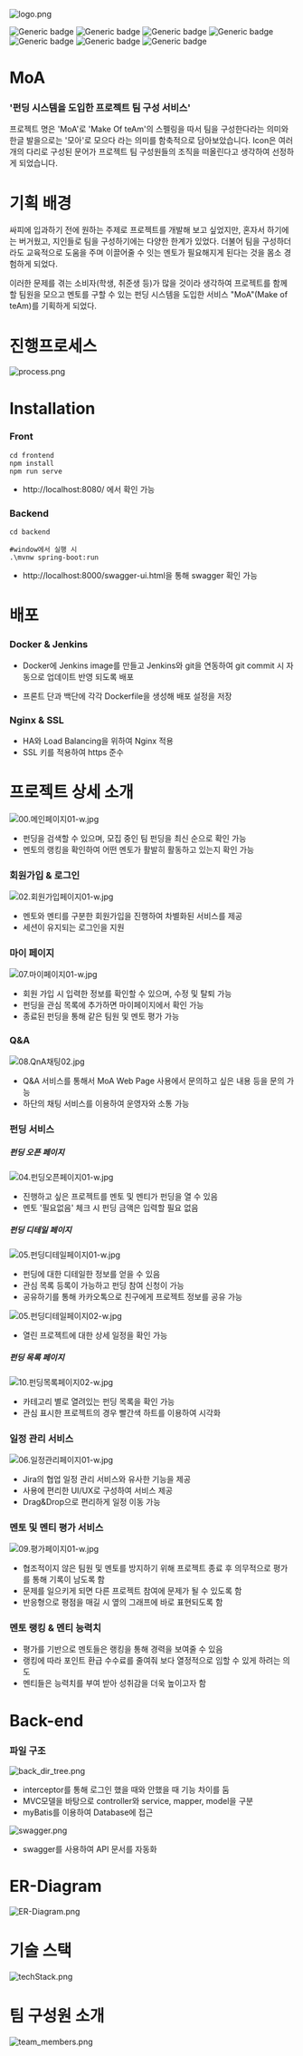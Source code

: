 ![logo.png](images/logo.png)

![Generic badge](https://img.shields.io/badge/version-1.0.0-{color}.svg) ![Generic badge](https://img.shields.io/badge/Spring-{color}.svg) ![Generic badge](https://img.shields.io/badge/Vue.js-blue.svg) ![Generic badge](https://img.shields.io/badge/Vuetify-orange.svg) ![Generic badge](https://img.shields.io/badge/mySql-pink.svg) ![Generic badge](https://img.shields.io/badge/Nginx-red.svg) ![Generic badge](https://img.shields.io/badge/Maven-green.svg) 




# MoA

### '펀딩 시스템을 도입한 프로젝트 팀 구성 서비스'

 프로젝트 명은 'MoA'로 'Make Of teAm'의 스펠링을 따서 팀을 구성한다라는 의미와 한글 발을으로는 '모아'로 모으다 라는 의미를 함축적으로 담아보았습니다.
 Icon은 여러 개의 다리로 구성된 문어가 프로젝트 팀 구성원들의 조직을 떠올린다고 생각하여 선정하게 되었습니다.




# 기획 배경

 싸피에 입과하기 전에 원하는 주제로 프로젝트를 개발해 보고 싶었지만, 혼자서 하기에는 버거웠고, 지인들로 팀을 구성하기에는 다양한 한계가 있었다. 더불어 팀을 구성하더라도 교육적으로 도움을 주며 이끌어줄 수 잇는 멘토가 필요해지게 된다는 것을 몸소 경험하게 되었다.

 이러한 문제를 겪는 소비자(학생, 취준생 등)가 많을 것이라 생각하여 프로젝트를 함께할 팀원을 모으고 멘토를 구할 수 있는 펀딩 시스템을 도입한 서비스 "MoA"(Make of teAm)를 기획하게 되었다.



# 진행프로세스

![process.png](images/process.png)



# Installation

### Front

```shell
cd frontend
npm install
npm run serve
```

- http://localhost:8080/ 에서 확인 가능

### Backend

```shell
cd backend

#window에서 실행 시
.\mvnw spring-boot:run
```

- http://localhost:8000/swagger-ui.html을 통해 swagger 확인 가능



# 배포

### Docker & Jenkins

- Docker에 Jenkins image를 만들고 Jenkins와 git을 연동하여 git commit 시 자동으로 업데이트 반영 되도록 배포

- 프론트 단과 백단에 각각 Dockerfile을 생성해 배포 설정을 저장

### Nginx & SSL

- HA와 Load Balancing을 위하여 Nginx 적용
- SSL 키를 적용하여 https 준수



 # 프로젝트 상세 소개

![00.메인페이지01-w.jpg](images/execution/00.메인페이지/00.메인페이지01-w.jpg)

* 펀딩을 검색할 수 있으며, 모집 중인 팀 펀딩을 최신 순으로 확인 가능
* 멘토의 랭킹을 확인하여 어떤 멘토가 활발히 활동하고 있는지 확인 가능

 ### 회원가입 & 로그인

![02.회원가입페이지01-w.jpg](images/execution/02.회원가입페이지/02.회원가입페이지01-w.jpg)

 * 멘토와 멘티를 구분한 회원가입을 진행하여 차별화된 서비스를 제공
 * 세션이 유지되는 로그인을 지원

### 마이 페이지

![07.마이페이지01-w.jpg](images/execution/07.마이페이지/07.마이페이지01-w.jpg)

* 회원 가입 시 입력한 정보를 확인할 수 있으며, 수정 및 탈퇴 가능
* 펀딩을 관심 목록에 추가하면 마이페이지에서 확인 가능
* 종료된 펀딩을 통해 같은 팀원 및 멘토 평가 가능

### Q&A

![08.QnA채팅02.jpg](images/execution/08.QnA채팅/08.QnA채팅02.jpg)

* Q&A 서비스를 통해서 MoA Web Page 사용에서 문의하고 싶은 내용 등을 문의 가능
* 하단의 채팅 서비스를 이용하여 운영자와 소통 가능

### 펀딩 서비스

##### 펀딩 오픈 페이지

![04.펀딩오픈페이지01-w.jpg](images/execution/04.펀딩오픈페이지/04.펀딩오픈페이지01-w.jpg)

* 진행하고 싶은 프로젝트를 멘토 및 멘티가 펀딩을 열 수 있음
* 멘토 '필요없음' 체크 시 펀딩 금액은 입력할 필요 없음

##### 펀딩 디테일 페이지

![05.펀딩디테일페이지01-w.jpg](images/execution/05.펀딩디테일페이지/05.펀딩디테일페이지01-w.jpg)

* 펀딩에 대한 디테일한 정보를 얻을 수 있음
* 관심 목록 등록이 가능하고 펀딩 참여 신청이 가능
* 공유하기를 통해 카카오톡으로 친구에게 프로젝트 정보를 공유 가능

![05.펀딩디테일페이지02-w.jpg](images/execution/05.펀딩디테일페이지/05.펀딩디테일페이지02-w.jpg)

- 열린 프로젝트에 대한 상세 일정을 확인 가능

##### 펀딩 목록 페이지

![10.펀딩목록페이지02-w.jpg](images/execution/10.펀딩목록페이지/10.펀딩목록페이지02(목록+관심표시)-w.jpg)

- 카테고리 별로 열려있는 펀딩 목록을 확인 가능
- 관심 표시한 프로젝트의 경우 빨간색 하트를 이용하여 시각화

### 일정 관리 서비스

![06.일정관리페이지01-w.jpg](images/execution/06.일정관리페이지/06.일정관리페이지01-w.jpg)

* Jira의 협업 일정 관리 서비스와 유사한 기능을 제공
* 사용에 편리한 UI/UX로 구성하여 서비스 제공
* Drag&Drop으로 편리하게 일정 이동 가능

### 멘토 및 멘티 평가 서비스

![09.평가페이지01-w.jpg](images/execution/09.평가페이지/09.평가페이지01(멘티)-w.jpg)

* 협조적이지 않은 팀원 및 멘토를 방지하기 위해 프로젝트 종료 후 의무적으로 평가를 통해 기록이 남도록 함
* 문제를 일으키게 되면 다른 프로젝트 참여에 문제가 될 수 있도록 함
* 반응형으로 평점을 매길 시 옆의 그래프에 바로 표현되도록 함

### 멘토 랭킹 & 멘티 능력치
* 평가를 기반으로 멘토들은 랭킹을 통해 경력을 보여줄 수 있음
* 랭킹에 따라 포인트 환급 수수료를 줄여줘 보다 열정적으로 임할 수 있게 하려는 의도
* 멘티들은 능력치를 부여 받아 성취감을 더욱 높이고자 함



# Back-end

### 파일 구조

![back_dir_tree.png](images/back_dir_tree.png)

- interceptor를 통해 로그인 했을 때와 안했을 때 기능 차이를 둠
- MVC모델을 바탕으로 controller와 service, mapper, model을 구분
- myBatis를 이용하여 Database에 접근

![swagger.png](images/swagger.png)

- swagger를 사용하여 API 문서를 자동화



# ER-Diagram

![ER-Diagram.png](images/ER-Diagram.png)



# 기술 스택

![techStack.png](images/techStack.png)



# 팀 구성원 소개

![team_members.png](images/team_members.png)
